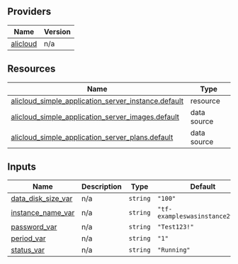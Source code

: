 <!-- BEGIN_TF_DOCS -->
## Providers

| Name | Version |
|------|---------|
| <a name="provider_alicloud"></a> [alicloud](#provider\_alicloud) | n/a |

## Resources

| Name | Type |
|------|------|
| [alicloud_simple_application_server_instance.default](https://registry.terraform.io/providers/hashicorp/alicloud/latest/docs/resources/simple_application_server_instance) | resource |
| [alicloud_simple_application_server_images.default](https://registry.terraform.io/providers/hashicorp/alicloud/latest/docs/data-sources/simple_application_server_images) | data source |
| [alicloud_simple_application_server_plans.default](https://registry.terraform.io/providers/hashicorp/alicloud/latest/docs/data-sources/simple_application_server_plans) | data source |

## Inputs

| Name | Description | Type | Default | Required |
|------|-------------|------|---------|:--------:|
| <a name="input_data_disk_size_var"></a> [data\_disk\_size\_var](#input\_data\_disk\_size\_var) | n/a | `string` | `"100"` | no |
| <a name="input_instance_name_var"></a> [instance\_name\_var](#input\_instance\_name\_var) | n/a | `string` | `"tf-exampleswasinstance29040"` | no |
| <a name="input_password_var"></a> [password\_var](#input\_password\_var) | n/a | `string` | `"Test123!"` | no |
| <a name="input_period_var"></a> [period\_var](#input\_period\_var) | n/a | `string` | `"1"` | no |
| <a name="input_status_var"></a> [status\_var](#input\_status\_var) | n/a | `string` | `"Running"` | no |
<!-- END_TF_DOCS -->    